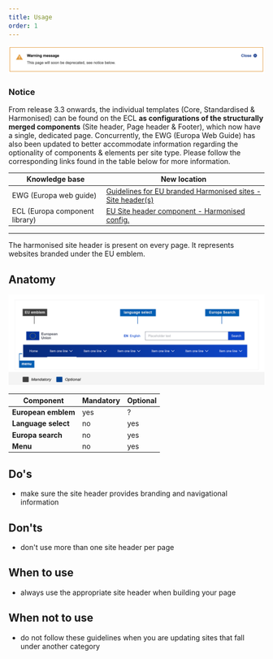 ```yaml
---
title: Usage
order: 1
---
```

![](/cms-images/screenshot-2022-04-13-at-11.40.03.png)

### Notice

From release 3.3 onwards, the individual templates (Core, Standardised & Harmonised) can be found on the ECL **as configurations of the structurally merged components** (Site header, Page header & Footer), which now have a single, dedicated page. Concurrently, the EWG (Europa Web Guide) has also been updated to better accommodate information regarding the optionality of components & elements per site type. Please follow the corresponding links found in the table below for more information.

| Knowledge base                 | New location                                                                                                                                                                                                                  |
| ------------------------------ | ----------------------------------------------------------------------------------------------------------------------------------------------------------------------------------------------------------------------------- |
| EWG (Europa web guide)         | [Guidelines for EU branded Harmonised sites - Site header(s)](https://wikis.ec.europa.eu/display/WEBGUIDE/EU+branded+harmonised+websites+design)                                                                              |
| ECL (Europa component library) | [EU Site header component - Harmonised config.](https://citnet.tech.ec.europa.eu/CITnet/confluence/pages/viewpage.action?pageId=1092071063https://ec.europa.eu/component-library/eu/components/site-header/usage/#harmonised) |

---

The harmonised site header is present on every page. It represents websites branded under the EU emblem.

## Anatomy

![](/cms-images/eu_stand_site_header.png)

| Component           | Mandatory | Optional |
| ------------------- | --------- | -------- |
| **European emblem** | yes       | ?        |
| **Language select** | no        | yes      |
| **Europa search**   | no        | yes      |
| **Menu**            | no        | yes      |

## Do's

- make sure the site header provides branding and navigational information

## Don'ts

- don't use more than one site header per page

## When to use

- always use the appropriate site header when building your page

## When not to use

- do not follow these guidelines when you are updating sites that fall under another category
